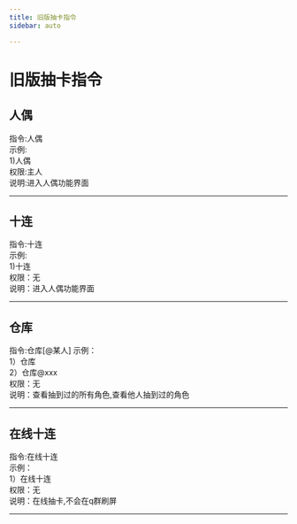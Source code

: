 ```yaml
---
title: 旧版抽卡指令
sidebar: auto

---
```



# 旧版抽卡指令

## 人偶
指令:人偶  
示例:  
1)人偶  
权限:主人  
说明:进入人偶功能界面
***

## 十连
指令:十连  
示例:  
1)十连  
权限：无  
说明：进入人偶功能界面
***

## 仓库
指令:仓库[@某人]
示例：  
1）仓库  
2）仓库@xxx  
权限：无  
说明：查看抽到过的所有角色,查看他人抽到过的角色  
***

## 在线十连
指令:在线十连  
示例：  
1）在线十连  
权限：无  
说明：在线抽卡,不会在q群刷屏  
***